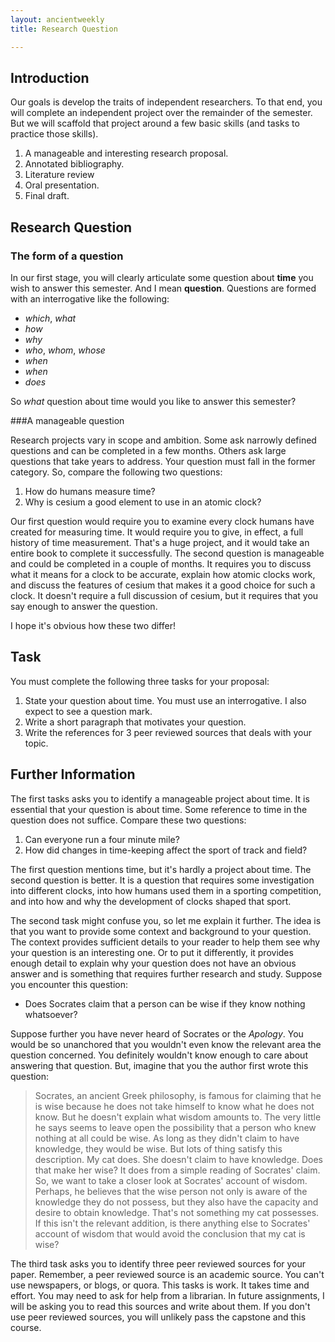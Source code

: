 ```yaml
---
layout: ancientweekly
title: Research Question

---
```


## Introduction

Our goals is develop the traits of independent researchers. To that end, you will complete an independent project over the remainder of the semester.  But we will scaffold that project around a few basic skills (and tasks to practice those skills).

1. A manageable and interesting research proposal.
2. Annotated bibliography.
3. Literature review
3. Oral presentation.
4. Final draft. 


## Research Question 

### The form of a question

In our first stage, you will clearly articulate some question about **time** you wish to answer this semester. And I mean **question**. Questions are formed with an interrogative like the following: 

+ *which*, *what*
+ *how*
+ *why*
+ *who*, *whom*, *whose* 
+ *when*
+ *when*
+ *does*

So *what* question about time would you like to answer this semester? 

###A manageable question

Research projects vary in scope and ambition. Some ask narrowly defined questions and can be completed in a few months. Others ask large questions that take years to address. Your question must fall in the former category. So, compare the following two questions:

1. How do humans measure time?  
2. Why is cesium a good element to use in an atomic clock? 

Our first question would require you to examine every clock humans have created for measuring time. It would require you to give, in effect, a full history of time measurement. That's a huge project, and it would take an entire book to  complete it successfully. The second question is manageable and could be completed in a couple of months. It requires you to discuss what it means for a clock to be accurate, explain how atomic clocks work, and discuss the features of cesium that makes it a good choice for such a clock. It doesn't require a full discussion of cesium, but it requires that you say enough to answer the question. 

I hope it's obvious how these two differ!

## Task

You must complete the following three tasks for your proposal:  

1. State your question about time. You must use an interrogative. I also expect to see a question mark. 
2. Write a short paragraph that motivates your question.
1. Write the references for 3 peer reviewed sources that deals with your topic. 

## Further Information 

The first tasks asks you to identify a manageable project about time. It is essential that your question is about time. Some reference to time in the question does not suffice. Compare these two questions: 

1. Can everyone run a four minute mile? 
2. How did changes in time-keeping affect the sport of track and field? 

The first question mentions time, but it's hardly a project about time. The second question is better. It is a question that requires some investigation into different clocks, into how humans used them in a sporting competition, and into how and why the development of clocks shaped that sport. 

The second task might confuse you, so let me explain it further. The idea is that you want to provide some context and background to your question. The context provides sufficient details to your reader to help them see why your question is an interesting one. Or to put it differently, it provides enough detail to explain why your question does not have an obvious answer and is something that requires further research and study. Suppose you encounter this question: 

+ Does Socrates claim that a person can be wise if they know nothing whatsoever? 

Suppose further you have never heard of Socrates or the *Apology*. You would be so unanchored that you wouldn't even know the relevant area the question concerned. You definitely wouldn't know enough to care about answering that question. But, imagine that you the author first wrote this question: 

> Socrates, an ancient Greek philosophy, is famous for claiming that he is wise because he does not take himself to know what he does not know. But he doesn't explain what wisdom amounts to. The very little he says seems to leave open the possibility that a person who knew nothing at all could be wise. As long as they didn't claim to have knowledge, they would be wise. But lots of thing satisfy this description. My cat does. She doesn't claim to have knowledge. Does that make her wise? It does from a simple reading of Socrates' claim. So, we want to take a closer look at Socrates' account of wisdom. Perhaps, he believes that the wise person not only is aware of the knowledge they do not possess, but they also have the capacity and desire to obtain knowledge. That's not something my cat possesses. If this isn't the relevant addition, is there anything else to Socrates' account of wisdom that would avoid the conclusion that my cat is wise? 

The third task asks you to identify three peer reviewed sources for your paper. Remember, a peer reviewed source is an academic source. You can't use newspapers, or blogs, or quora. This tasks is work. It takes time and effort. You may need to ask for help from a librarian. In future assignments, I will be asking you to read this sources and write about them. If you don't use peer reviewed sources, you will unlikely pass the capstone and this course. 





